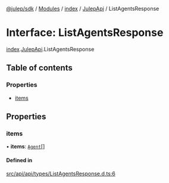 [@julep/sdk](../README.md) / [Modules](../modules.md) / [index](../modules/index.md) / [JulepApi](../modules/index.JulepApi.md) / ListAgentsResponse

# Interface: ListAgentsResponse

[index](../modules/index.md).[JulepApi](../modules/index.JulepApi.md).ListAgentsResponse

## Table of contents

### Properties

- [items](index.JulepApi.ListAgentsResponse.md#items)

## Properties

### items

• **items**: [`Agent`](index.JulepApi.Agent.md)[]

#### Defined in

[src/api/api/types/ListAgentsResponse.d.ts:6](https://github.com/julep-ai/samantha-dev/blob/4200383/sdks/js/src/api/api/types/ListAgentsResponse.d.ts#L6)
